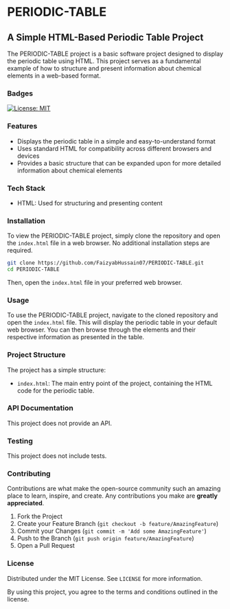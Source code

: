 # PERIODIC-TABLE
## A Simple HTML-Based Periodic Table Project

The PERIODIC-TABLE project is a basic software project designed to display the periodic table using HTML. This project serves as a fundamental example of how to structure and present information about chemical elements in a web-based format.

### Badges
[![License: MIT](https://img.shields.io/badge/License-MIT-yellow.svg)](https://opensource.org/licenses/MIT)

### Features
- Displays the periodic table in a simple and easy-to-understand format
- Uses standard HTML for compatibility across different browsers and devices
- Provides a basic structure that can be expanded upon for more detailed information about chemical elements

### Tech Stack
- HTML: Used for structuring and presenting content

### Installation
To view the PERIODIC-TABLE project, simply clone the repository and open the `index.html` file in a web browser. No additional installation steps are required.

```bash
git clone https://github.com/FaizyabHussain07/PERIODIC-TABLE.git
cd PERIODIC-TABLE
```

Then, open the `index.html` file in your preferred web browser.

### Usage
To use the PERIODIC-TABLE project, navigate to the cloned repository and open the `index.html` file. This will display the periodic table in your default web browser. You can then browse through the elements and their respective information as presented in the table.

### Project Structure
The project has a simple structure:
- `index.html`: The main entry point of the project, containing the HTML code for the periodic table.

### API Documentation
This project does not provide an API.

### Testing
This project does not include tests.

### Contributing
Contributions are what make the open-source community such an amazing place to learn, inspire, and create. Any contributions you make are **greatly appreciated**.

1. Fork the Project
2. Create your Feature Branch (`git checkout -b feature/AmazingFeature`)
3. Commit your Changes (`git commit -m 'Add some AmazingFeature'`)
4. Push to the Branch (`git push origin feature/AmazingFeature`)
5. Open a Pull Request

### License
Distributed under the MIT License. See `LICENSE` for more information.

By using this project, you agree to the terms and conditions outlined in the license.